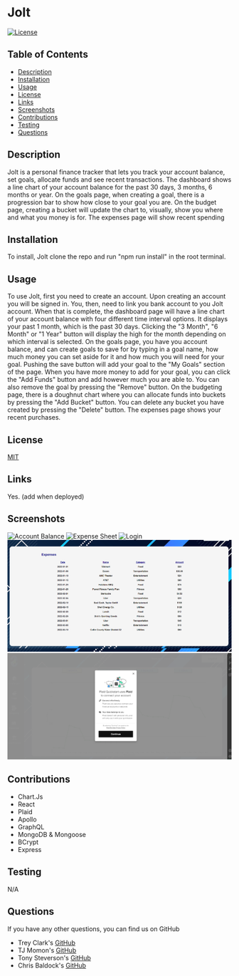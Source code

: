 # Jolt

  [![License](https://img.shields.io/badge/License-MIT-blue.svg)](https://opensource.org/licenses/MIT)

  ## Table of Contents
  - [Description](#description)
  - [Installation](#installation)
  - [Usage](#usage)
  - [License](#license)
  - [Links](#link)
  - [Screenshots](#screenshots)
  - [Contributions](#contributions)
  - [Testing](#tests)
  - [Questions](#questions)

  
  ## Description
  <a name= 'description'></a>
  Jolt is a personal finance tracker that lets you track your account balance, set goals, allocate funds and see recent transactions. The dashboard shows a line chart of your account balance for the past 30 days, 3 months, 6 months or year. On the goals page, when creating a goal, there is a progression bar to show how close to your goal you are. On the budget page, creating a bucket will update the chart to, visually, show you where and what you money is for. The expenses page will show recent spending

  ## Installation
  <a name= 'installation'></a>
  To install, Jolt clone the repo and run "npm run install" in the root terminal.

  ## Usage
  <a name= 'usage'></a>
  To use Jolt, first you need to create an account. Upon creating an account you will be signed in. You, then, need to link you bank account to you Jolt account. When that is complete, the dashboard page will have a line chart of your account balance with four different time interval options. It displays your past 1 month, which is the past 30 days. Clicking the "3 Month", "6 Month" or "1 Year" button will display the high for the month depending on which interval is selected. On the goals page, you have you account balance, and can create goals to save for by typing in a goal name, how much money you can set aside for it and how much you will need for your goal. Pushing the save button will add your goal to the "My Goals" section of the page. When you have more money to add for your goal, you can click the "Add Funds" button and add however much you are able to. You can also remove the goal by pressing the "Remove" button. On the budgeting page, there is a doughnut chart where you can allocate funds into buckets by pressing the "Add Bucket" button. You can delete any bucket you have created by pressing the "Delete" button. The expenses page shows your recent purchases.

  ## License
  <a name= 'license'></a>
  [MIT](https://mit-license.org/)

  ## Links
  <a name= 'link'></a>
  Yes. (add when deployed)
  
  ## Screenshots
  <a name='screenshots'></a>
![Account Balance](https://i.makeagif.com/media/5-15-2023/99J5MH.gif)
![Expense Sheet](https://i.makeagif.com/media/5-15-2023/ygv50C.gif)
![Login](https://i.makeagif.com/media/5-15-2023/Nbim85.gif)
![Expense](./client/src/assets/img/jolt-1.png)
![Plaid](./client/src/assets/img/jolt-2.png)


  ## Contributions
  <a name= 'contributions'></a>
  - Chart.Js
  - React
  - Plaid
  - Apollo
  - GraphQL
  - MongoDB & Mongoose
  - BCrypt
  - Express

  ## Testing
  <a name= 'tests'></a>
  N/A

  ## Questions
  <a name= 'questions'></a>
  If you have any other questions, you can find us on GitHub
  - Trey Clark's [GitHub](https://github.com/clarktr1)
  - TJ Momon's [GitHub](https://github.com/tjmomon92)
  - Tony Steverson's [GitHub](https://github.com/TonyWorldChanger)
  - Chris Baldock's [GitHub](https://github.com/CBaldock2)
